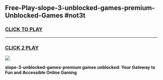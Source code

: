 
## Free-Play-slope-3-unblocked-games-premium-Unblocked-Games #not3t
<h3>
<a href="https://news.freeplayer.one?title=slope-3-unblocked-games-premium&ref=8M">CLICK TO PLAY</a></h3>
<hr>

<h3>
<a href="https://news.freeplayer.one?title=slope-3-unblocked-games-premium&ref=8M">CLICK 2 PLAY</a>
  
</h3>

<a href="https://news.freeplayer.one?title=slope-3-unblocked-games-premium&ref=8M"><img src="https://clearcache.store/games.png"></a>


**slope-3-unblocked-games-premium games unblocked: Your Gateway to Fun and Accessible Online Gaming**
